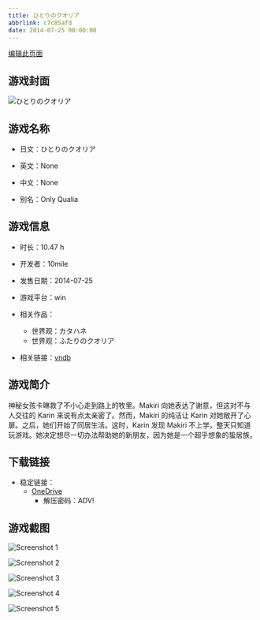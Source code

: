 ```yaml
---
title: ひとりのクオリア
abbrlink: c7c85afd
date: 2014-07-25 00:00:00
---
```

[编辑此页面](https://github.com/ACG-3/ADV3-source/blob/main/source/_posts/games/%E3%81%B2%E3%81%A8%E3%82%8A%E3%81%AE%E3%82%AF%E3%82%AA%E3%83%AA%E3%82%A2.md)

## 游戏封面

![ひとりのクオリア](https://pan.timero.xyz/d/onedrive/img_lib_001/%E3%81%B2%E3%81%A8%E3%82%8A%E3%81%AE%E3%82%AF%E3%82%AA%E3%83%AA%E3%82%A2_cover.avif)


## 游戏名称

- 日文：ひとりのクオリア
- 英文：None
- 中文：None

- 别名：Only Qualia


## 游戏信息

- 时长：10.47 h
- 开发者：10mile
- 发售日期：2014-07-25
- 游戏平台：win
- 相关作品：
   - 世界观：カタハネ
   - 世界观：ふたりのクオリア

- 相关链接：[vndb](https://vndb.org/v12416)


## 游戏简介

神秘女孩卡琳救了不小心走到路上的牧里。Makiri 向她表达了谢意，但这对不与人交往的 Karin 来说有点太亲密了。然而，Makiri 的纯洁让 Karin 对她敞开了心扉。之后，她们开始了同居生活。这时，Karin 发现 Makiri 不上学，整天只知道玩游戏。她决定想尽一切办法帮助她的新朋友，因为她是一个超乎想象的蛰居族。




## 下载链接

- 稳定链接：
    - [OneDrive](https://pan.timero.xyz/onedrive/adv_lib_001/%E3%81%B2%E3%81%A8%E3%82%8A%E3%81%AE%E3%82%AF%E3%82%AA%E3%83%AA%E3%82%A2)
        - 解压密码：ADV!



## 游戏截图


![Screenshot 1](https://pan.timero.xyz/d/onedrive/img_lib_001/%E3%81%B2%E3%81%A8%E3%82%8A%E3%81%AE%E3%82%AF%E3%82%AA%E3%83%AA%E3%82%A2_Screenshot_1.avif)

![Screenshot 2](https://pan.timero.xyz/d/onedrive/img_lib_001/%E3%81%B2%E3%81%A8%E3%82%8A%E3%81%AE%E3%82%AF%E3%82%AA%E3%83%AA%E3%82%A2_Screenshot_2.avif)

![Screenshot 3](https://pan.timero.xyz/d/onedrive/img_lib_001/%E3%81%B2%E3%81%A8%E3%82%8A%E3%81%AE%E3%82%AF%E3%82%AA%E3%83%AA%E3%82%A2_Screenshot_3.avif)

![Screenshot 4](https://pan.timero.xyz/d/onedrive/img_lib_001/%E3%81%B2%E3%81%A8%E3%82%8A%E3%81%AE%E3%82%AF%E3%82%AA%E3%83%AA%E3%82%A2_Screenshot_4.avif)

![Screenshot 5](https://pan.timero.xyz/d/onedrive/img_lib_001/%E3%81%B2%E3%81%A8%E3%82%8A%E3%81%AE%E3%82%AF%E3%82%AA%E3%83%AA%E3%82%A2_Screenshot_5.avif)

